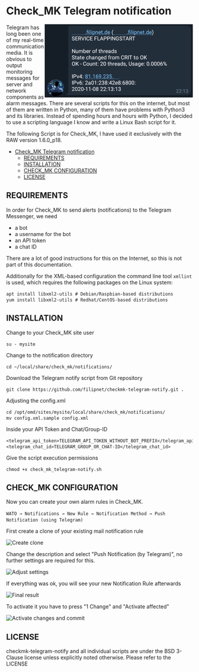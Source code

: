 # Check_MK Telegram notification
<img src="images/telegram_notification_example.png" alt="Telegram notification example" width="400" align="right"/>
Telegram has long been one of my real-time communication media. It is obvious to output monitoring messages for server and network components as alarm messages. There are several scripts for this on the internet, but most of them are written in Python, many of them have problems with Python3 and its libraries. Instead of spending hours and hours with Python, I decided to use a scripting language I know and write a Linux Bash script for it.

The following Script is for Check_MK, I have used it exclusively with the RAW version 1.6.0_p18.

<!-- TOC -->

- [Check_MK Telegram notification](#check_mk-telegram-notification)
    - [REQUIREMENTS](#requirements)
    - [INSTALLATION](#installation)
    - [CHECK_MK CONFIGURATION](#check_mk-configuration)
    - [LICENSE](#license)

<!-- /TOC -->

## REQUIREMENTS
In order for Check_MK to send alerts (notifications) to the Telegram Messenger, we need

* a bot
* a username for the bot
* an API token
* a chat ID

There are a lot of good instructions for this on the Internet, so this is not part of this documentation.

Additionally for the XML-based configuration the command line tool ```xmllint``` is used, which requires the following packages on the Linux system:
```
apt install libxml2-utils # Debian/Raspbian-based distributions
yum install libxml2-utils # Redhat/CentOS-based distributions
```

## INSTALLATION
Change to your Check_MK site user
```
su - mysite
```

Change to the notification directory
```
cd ~/local/share/check_mk/notifications/
```

Download the Telegram notify script from Git repository
```
git clone https://github.com/filipnet/checkmk-telegram-notify.git .
```

Adjusting the config.xml
```
cd /opt/omd/sites/mysite/local/share/check_mk/notifications/
mv config.xml.sample config.xml
```

Inside your API Token and Chat/Group-ID
```
<telegram_api_token>TELEGRAM_API_TOKEN_WITHOUT_BOT_PREFIX</telegram_api_token>
<telegram_chat_id>TELEGRAM_GROUP_OR_CHAT-ID</telegram_chat_id>
```

Give the script execution permissions
```
chmod +x check_mk_telegram-notify.sh
```

## CHECK_MK CONFIGURATION
Now you can create your own alarm rules in Check_MK.

```WATO → Notifications → New Rule → Notification Method → Push Notification (using Telegram)```

First create a clone of your existing mail notification rule

<img src="images/global_notification_rules_create_clone.png" alt="Create clone" width="600"/>

Change the description and select "Push Notification (by Telegram)", no further settings are required for this.

<img src="images/create_new_notification_rule_for_telegram.png" alt="Adjust settings" width="600"/>

If everything was ok, you will see your new Notification Rule afterwards

<img src="images/notification_configuration_change.png" alt="Final result" width="600"/>

To activate it you have to press "1 Change" and "Activate affected"

<img src="images/activate_affected.png" alt="Activate changes and commit" width="100"/>

## LICENSE
checkmk-telegram-notify and all individual scripts are under the BSD 3-Clause license unless explicitly noted otherwise. Please refer to the LICENSE
